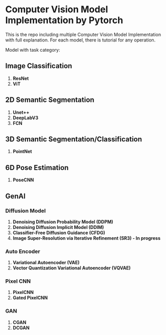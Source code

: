 # Computer Vision Model Implementation by Pytorch #

This is the repo including multiple Computer Vision Model Implementation with full explanation. For each model, there is tutorial for any operation.

Model with task category:
## Image Classification ##
1. **ResNet**
2. **ViT**

## 2D Semantic Segmentation ##
1. **Unet++**
2. **DeepLabV3**
3. **FCN**

## 3D Semantic Segmentation/Classification ##
1. **PointNet**

## 6D Pose Estimation ##
1. **PoseCNN**

## GenAI ##
### Diffusion Model ###
1. **Denoising Diffusion Probability Model (DDPM)**
2. **Denoising Diffusion Implicit Model (DDIM)**
3. **Classifier-Free Diffusion Guidance (CFDG)**
4. **Image Super-Resolution via Iterative Refinement (SR3) - In progress**

### Auto Encoder ###
1. **Variational Autoencoder (VAE)**
2. **Vector Quantization Variational Autoencoder (VQVAE)**

### Pixel CNN ###
1. **PixelCNN**
2. **Gated PixelCNN**

### GAN ###
1. **CGAN**
2. **DCGAN**
